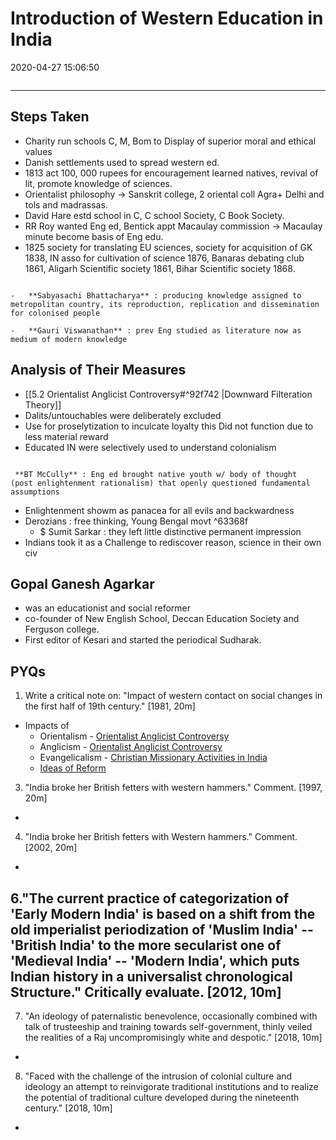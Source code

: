 # Introduction of Western Education in India

2020-04-27 15:06:50

```toc
```

---

## Steps Taken

- Charity run schools C, M, Bom to Display of superior moral and ethical values
- Danish settlements used to spread western ed.
- 1813 act 100, 000 rupees for encouragement learned natives, revival of lit, promote knowledge of sciences.
- Orientalist philosophy -> Sanskrit college, 2 oriental coll Agra+ Delhi and tols and madrassas.
- David Hare estd school in C, C school Society, C Book Society.
- RR Roy wanted Eng ed, Bentick appt Macaulay commission -> Macaulay minute become basis of Eng edu.
- 1825 society for translating EU sciences, society for acquisition of GK 1838, IN asso for cultivation of science 1876, Banaras debating club 1861, Aligarh Scientific society 1861, Bihar Scientific society 1868.

```ad-Views

-   **Sabyasachi Bhattacharya** : producing knowledge assigned to metropolitan country, its reproduction, replication and dissemination for colonised people

-   **Gauri Viswanathan** : prev Eng studied as literature now as medium of modern knowledge

```

## Analysis of Their Measures

- [[5.2 Orientalist Anglicist Controversy#^92f742 |Downward Filteration Theory]]
- Dalits/untouchables were deliberately excluded
- Use for proselytization to inculcate loyalty this Did not function due to less material reward
- Educated IN were selectively used to understand colonialism

```ad-Views

 **BT McCully** : Eng ed brought native youth w/ body of thought  (post enlightenment rationalism) that openly questioned fundamental assumptions

```

- Enlightenment showm as panacea for all evils and backwardness
- Derozians : free thinking, Young Bengal movt ^63368f
    - $ Sumit Sarkar : they left little distinctive permanent impression
- Indians took it as a Challenge to rediscover reason, science in their own civ

## Gopal Ganesh Agarkar

- was an educationist and social reformer
- co-founder of New English School, Deccan Education Society and Ferguson college.
- First editor of Kesari and started the periodical Sudharak.

## PYQs

1. Write a critical note on: "Impact of western contact on social changes in the first half of 19th century." [1981, 20m]
-   Impacts of
    -   Orientalism - [Orientalist Anglicist Controversy](onenote:[[Orientalist]]%20Anglicist%20Controversy&section-id={B79FD829-FA0F-426F-B425-A852F19A4727}&page-id={3CCDEF23-4F1B-474E-B656-7FA1CD662E8B}&end&base-path=https://d.docs.live.net/bbc8be5bd337910c/Documents/History%20Optional/Modern%20History/Part%20I/Social%5eJ%20Cultural%20Dev.one)
    -   Anglicism - [Orientalist Anglicist Controversy](onenote:[[Orientalist]]%20Anglicist%20Controversy&section-id={B79FD829-FA0F-426F-B425-A852F19A4727}&page-id={3CCDEF23-4F1B-474E-B656-7FA1CD662E8B}&end&base-path=https://d.docs.live.net/bbc8be5bd337910c/Documents/History%20Optional/Modern%20History/Part%20I/Social%5eJ%20Cultural%20Dev.one)
    -   Evangelicalism - [Christian Missionary Activities in India](onenote:[[Christian]]%20Missionary%20Activities%20in%20India&section-id={B79FD829-FA0F-426F-B425-A852F19A4727}&page-id={B0E7347F-0F82-4DEA-AD97-FB54B3918FFC}&end&base-path=https://d.docs.live.net/bbc8be5bd337910c/Documents/History%20Optional/Modern%20History/Part%20I/Social%5eJ%20Cultural%20Dev.one)
    -   [Ideas of Reform](onenote:Social%5eJ%20Religious%20Reform%20in%20Bengal.one#Social%20Reform%20movements%20viz%20Sati,%20Widow%20Remarriage,%20Child%20Marriage%20etc.&section-id={A977D883-2588-4815-BADC-1D76D59D42AD}&page-id={7154C4E6-5250-47C2-8060-18FE30AAD146}&object-id={98B350A5-B37D-4D77-8A4D-0ABA39183191}&16&base-path=https://d.docs.live.net/bbc8be5bd337910c/Documents/History%20Optional/Modern%20History/Part%20I)

3. "India broke her British fetters with western hammers." Comment. [1997, 20m]
-   





4. "India broke her British fetters with Western hammers." Comment. [2002, 20m]
-

6."The current practice of categorization of 'Early Modern India' is based on a shift from the old imperialist periodization of 'Muslim India' -- 'British India' to the more secularist one of 'Medieval India' -- 'Modern India', which puts Indian history in a universalist chronological Structure." Critically evaluate. [2012, 10m]
-   







7. "An ideology of paternalistic benevolence, occasionally combined with talk of trusteeship and training towards self-government, thinly veiled the realities of a Raj uncompromisingly white and despotic." [2018, 10m]
-   







8. "Faced with the challenge of the intrusion of colonial culture and ideology an attempt to
reinvigorate traditional institutions and to realize the potential of traditional culture
developed during the nineteenth century." [2018, 10m]
-